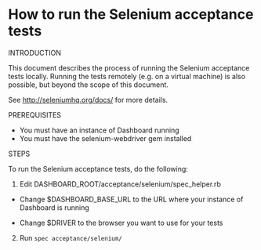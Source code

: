 How to run the Selenium acceptance tests
========================================

INTRODUCTION

This document describes the process of running the Selenium acceptance tests
locally. Running the tests remotely (e.g. on a virtual machine) is also
possible, but beyond the scope of this document.

See http://seleniumhq.org/docs/ for more details.

PREREQUISITES

- You must have an instance of Dashboard running
- You must have the selenium-webdriver gem installed 

STEPS

To run the Selenium acceptance tests, do the following:

1. Edit DASHBOARD_ROOT/acceptance/selenium/spec_helper.rb

  - Change $DASHBOARD_BASE_URL to the URL where your instance of Dashboard is
   running

  - Change $DRIVER to the browser you want to use for your tests

2. Run `spec acceptance/selenium/`

